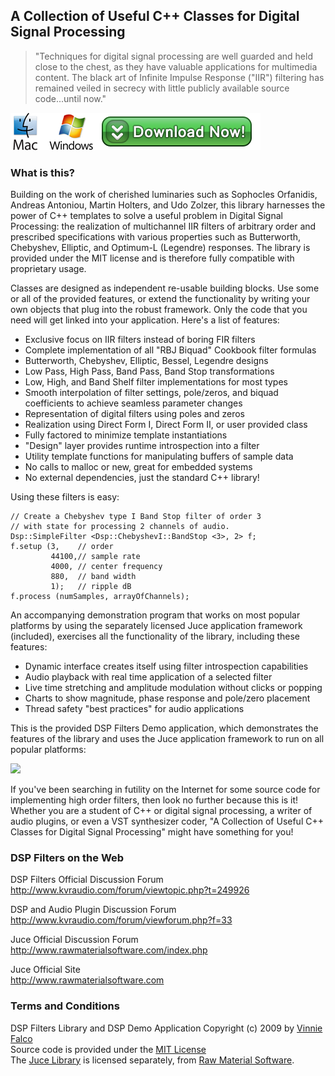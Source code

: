 ## A Collection of Useful C++ Classes for Digital Signal Processing

> "Techniques for digital signal processing are well guarded and held
> close to the chest, as they have valuable applications for multimedia
> content. The black art of Infinite Impulse Response ("IIR") filtering
> has remained veiled in secrecy with little publicly available source
> code...until now."

<a href="https://github.com/downloads/vinniefalco/DSPFilters/DSPFiltersComplete.zip">
<img src="https://github.com/vinniefalco/vinniefalco.github.com/raw/master/images/DownloadNow.png">
</a>

### What is this?

Building on the work of cherished luminaries such as Sophocles Orfanidis,
Andreas Antoniou, Martin Holters, and Udo Zolzer, this library harnesses
the power of C++ templates to solve a useful problem in Digital Signal
Processing: the realization of multichannel IIR filters of arbitrary order
and prescribed specifications with various properties such as Butterworth,
Chebyshev, Elliptic, and Optimum-L (Legendre) responses. The library is
provided under the MIT license and is therefore fully compatible with
proprietary usage.

Classes are designed as independent re-usable building blocks. Use some or
all of the provided features, or extend the functionality by writing your
own objects that plug into the robust framework. Only the code that you
need will get linked into your application. Here's a list of features:

- Exclusive focus on IIR filters instead of boring FIR filters
- Complete implementation of all "RBJ Biquad" Cookbook filter formulas
- Butterworth, Chebyshev, Elliptic, Bessel, Legendre designs
- Low Pass, High Pass, Band Pass, Band Stop transformations
- Low, High, and Band Shelf filter implementations for most types
- Smooth interpolation of filter settings, pole/zeros, and biquad
  coefficients to achieve seamless parameter changes
- Representation of digital filters using poles and zeros
- Realization using Direct Form I, Direct Form II, or user provided class
- Fully factored to minimize template instantiations
- "Design" layer provides runtime introspection into a filter
- Utility template functions for manipulating buffers of sample data
- No calls to malloc or new, great for embedded systems
- No external dependencies, just the standard C++ library!

Using these filters is easy:

    // Create a Chebyshev type I Band Stop filter of order 3
    // with state for processing 2 channels of audio.
    Dsp::SimpleFilter <Dsp::ChebyshevI::BandStop <3>, 2> f;
    f.setup (3,    // order
             44100,// sample rate
             4000, // center frequency
             880,  // band width
             1);   // ripple dB
    f.process (numSamples, arrayOfChannels);

An accompanying demonstration program that works on most popular
platforms by using the separately licensed Juce application framework
(included), exercises all the functionality of the library, including
these features:

- Dynamic interface creates itself using filter introspection capabilities
- Audio playback with real time application of a selected filter
- Live time stretching and amplitude modulation without clicks or popping
- Charts to show magnitude, phase response and pole/zero placement
- Thread safety "best practices" for audio applications 

This is the provided DSP Filters Demo application, which demonstrates the
features of the library and uses the Juce application framework to run on
all popular platforms:

<img src="https://github.com/vinniefalco/DSPFilters/raw/gh-pages/images/DSPFiltersScreenshot.png">

If you've been searching in futility on the Internet for some source code
for implementing high order filters, then look no further because this is
it! Whether you are a student of C++ or digital signal processing, a writer
of audio plugins, or even a VST synthesizer coder, "A Collection of Useful
C++ Classes for Digital Signal Processing" might have something for you!

### DSP Filters on the Web

DSP Filters Official Discussion Forum<br>
http://www.kvraudio.com/forum/viewtopic.php?t=249926

DSP and Audio Plugin Discussion Forum<br>
http://www.kvraudio.com/forum/viewforum.php?f=33

Juce Official Discussion Forum<br>
http://www.rawmaterialsoftware.com/index.php

Juce Official Site<br>
http://www.rawmaterialsoftware.com

### Terms and Conditions
DSP Filters Library and DSP Demo Application Copyright (c) 2009 by
[Vinnie Falco](http://github.com/vinniefalco)<br>
Source code is provided under the
[MIT License](http://www.opensource.org/licenses/mit-license.php)<br>
The [Juce Library](http://www.rawmaterialsoftware.com) is licensed
separately, from [Raw Material Software](http://rawmaterialsoftware.com).

